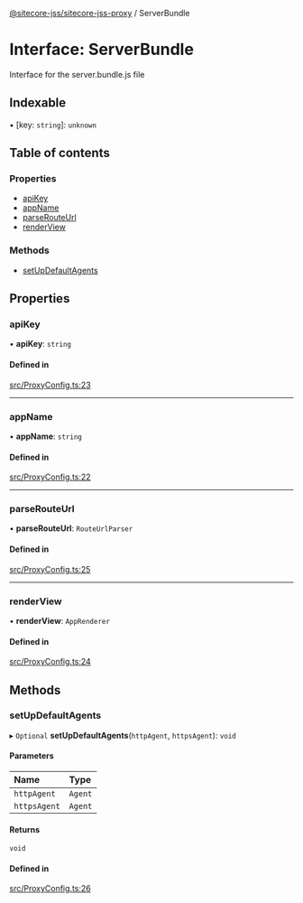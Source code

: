 [@sitecore-jss/sitecore-jss-proxy](../README.md) / ServerBundle

# Interface: ServerBundle

Interface for the server.bundle.js file

## Indexable

▪ [key: `string`]: `unknown`

## Table of contents

### Properties

- [apiKey](ServerBundle.md#apikey)
- [appName](ServerBundle.md#appname)
- [parseRouteUrl](ServerBundle.md#parserouteurl)
- [renderView](ServerBundle.md#renderview)

### Methods

- [setUpDefaultAgents](ServerBundle.md#setupdefaultagents)

## Properties

### apiKey

• **apiKey**: `string`

#### Defined in

[src/ProxyConfig.ts:23](https://github.com/Sitecore/jss/blob/25c4adcb9/packages/sitecore-jss-proxy/src/ProxyConfig.ts#L23)

___

### appName

• **appName**: `string`

#### Defined in

[src/ProxyConfig.ts:22](https://github.com/Sitecore/jss/blob/25c4adcb9/packages/sitecore-jss-proxy/src/ProxyConfig.ts#L22)

___

### parseRouteUrl

• **parseRouteUrl**: `RouteUrlParser`

#### Defined in

[src/ProxyConfig.ts:25](https://github.com/Sitecore/jss/blob/25c4adcb9/packages/sitecore-jss-proxy/src/ProxyConfig.ts#L25)

___

### renderView

• **renderView**: `AppRenderer`

#### Defined in

[src/ProxyConfig.ts:24](https://github.com/Sitecore/jss/blob/25c4adcb9/packages/sitecore-jss-proxy/src/ProxyConfig.ts#L24)

## Methods

### setUpDefaultAgents

▸ `Optional` **setUpDefaultAgents**(`httpAgent`, `httpsAgent`): `void`

#### Parameters

| Name | Type |
| :------ | :------ |
| `httpAgent` | `Agent` |
| `httpsAgent` | `Agent` |

#### Returns

`void`

#### Defined in

[src/ProxyConfig.ts:26](https://github.com/Sitecore/jss/blob/25c4adcb9/packages/sitecore-jss-proxy/src/ProxyConfig.ts#L26)
